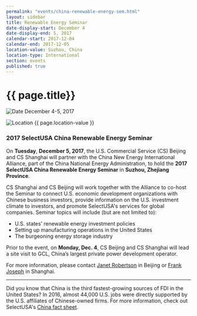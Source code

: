```yaml
---
permalink: "events/china-renewable-energy-sem.html"
layout: sidebar
title: Renewable Energy Seminar
date-display-start: December 4
date-display-end: 5, 2017
calendar-start: 2017-12-04
calendar-end: 2017-12-05
location-value: Suzhou, China
location-type: International
section: events
published: true
---
```


# {{ page.title}}

![Date](https://google.github.io/material-design-icons/action/svg/design/ic_event_24px.svg "Date") December 4-5, 2017

![Location](http://google.github.io/material-design-icons/social/svg/design/ic_location_city_24px.svg "Location") {{ page.location-value }}

### 2017 SelectUSA China Renewable Energy Seminar

On **Tuesday**, **December 5, 2017**, the U.S. Commercial Service (CS) Beijing and CS Shanghai will partner with the China New Energy International Alliance, part of the China National Energy Administration, to hold the **2017 SelectUSA China Renewable Energy Seminar** in **Suzhou, Zhejiang Province**. 

CS Shanghai and CS Beijing will work together with the Alliance to co-host the Seminar to connect U.S. economic development organizations with Chinese business investors, provide information on the U.S. investment climate to investors, and promote SelectUSA's services for global companies. Seminar topics will include (but are not limited to): 

* U.S. states’ renewable energy investment policies
* Setting up manufacturing operations in the United States
* The burgeoning energy storage industry

Prior to the event, on **Monday, Dec. 4**, CS Beijing and CS Shanghai will lead a site visit to GCL, China’s largest private power development operator.  

For more information, please contact [Janet Robertson](mailto:janet.robertson@trade.gov) in Beijing or [Frank Joseph](mailto:frank.joseph@trade.gov) in Shanghai.

---

Did you know that China is the third fastest-growing sources of FDI in the United States? In 2016, almost 44,000 U.S. jobs were directly supported by the U.S. affiliates of Chinese-owned firms. For more information, check out SelectUSA's [China fact sheet](https://www.selectusa.gov/country-fact-sheet/China).
